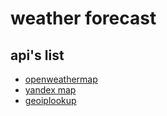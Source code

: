 # weather forecast

## api's list

- [openweathermap](https://openweathermap.org/api)
- [yandex map](https://yandex.ru/dev/maps/)
- [geoiplookup](https://geoiplookup.io/)
